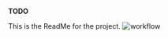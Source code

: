 **TODO**

This is the ReadMe for the project.
![workflow](https://github.com/tomgus1/sem/actions/workflows/main.yml/badge.svg)